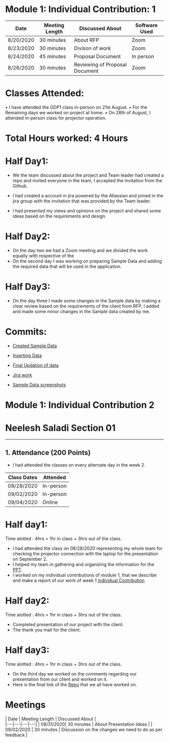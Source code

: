 # Module 1: Individual Contribution: 1
| Date  | Meeting Length  |  Discussed About |  Software Used |
|---|---|---|---|
|   8/20/2020| 30 minutes  | About RFP  | Zoom   |
| 8/23/2020  | 30 minutes  | Divison of work  | Zoom  |
| 8/24/2020  | 45 minutes  | Proposal Document  | In person  |
|  8/26/2020 | 30 minutes | Reviewing of Proposal Document  | Zoom  |

# Classes Attended:
•	I have attended the GDP1 class in-person on 21st August.
•	For the Remaining days we worked on project at home.
•	On 28th of August, I attended in-person class for projector operation.

# Total Hours worked: 4 Hours

# Half Day1: 
*	We the team discussed about the project and Team leader had created a repo and invited everyone in the team, I accepted the invitation from the Github.
* I had created a account in jira powered by the Atlassian and joined in the jira group with the invitation that was provided by the Team leader.

*	I had presented my views and opinions on the project and shared some ideas based on the requirements and design.

# Half Day2:
*	On the day two we had a Zoom meeting and we divided the work equally with respective of the 
*	On the second day I was working on preparing Sample Data and adding the required data that will be used in the application.



# Half Day3: 
* On the day three I made some changes in the Sample data by making a clear review based on the requirements of the client from RFP. I added and made some minor changes in the Sample data created by me.


# Commits:

* [Created Sample Data](https://github.com/annie0sc/gdp_group4/commit/0ca1c16aeabd8f97d512cc7f1118f6042873c07e)
* [Inserting Data](https://github.com/annie0sc/gdp_group4/commit/ad002199b15f915b0efe722d896b16c137b86216)
* [Final Updation of data](https://github.com/annie0sc/gdp_group4/commit/f680f8bd1e1af9a175abe768cb902dbaeb1636d1)

* [Jira work](https://github.com/annie0sc/gdp_group4/blob/master/Untitled.pngNeel_jira.png)
* [Sample Data screenshots](https://github.com/annie0sc/gdp_group4/tree/master/Sample%20data)



# Module 1: Individual Contribution 2
# Neelesh Saladi Section 01
---------------------------
## 1. Attendance (200 Points)
- I had attended the classes on every alternate day in the week 2.

| Class Dates | Attended | 
|----------|-------------|
| 08/28/2020 | In-person |
| 09/02/2020 | In-person |
| 09/04/2020 | Online |

# Half day1: 

Time alotted : 4hrs = 1hr in class + 3hrs out of the class.
- I had attended the class on 08/28/2020 representing my whole team for checking the projector connection with the laptop for the presentation on September 2.
- I helped my team in gathering and organizing the information for the [PPT](https://github.com/annie0sc/gdp_group4/blob/master/GDP_1.pptx). 
- I worked on my individual contributions of module 1, that we describe and make a report of our work of week 1 [individual Contribution](https://github.com/annie0sc/gdp_group4/edit/master/IndividualContributions/Neelesh_individualcontribution.md)

# Half day2:

Time alotted : 4hrs = 1hr in class + 3hrs out of the class.
- Completed presentation of our project with the client.
- The thank you mail for the client.


# Half day3:

Time alotted : 4hrs = 1hr in class + 3hrs out of the class.
- On the third day we worked on the comments regarding our presentation from our client and worked on it. 
- Here is the final link of the [Repo](https://github.com/annie0sc/gdp_group4) that we all have worked on.

# Meetings

| Date  | Meeting Length  |  Discussed About |  
|---|---|---|---|
|   08/31/2020| 30 minutes  | About Presentation Ideas  | 
| 09/02/2020  | 30 minutes  | Discussion on the changes we need to do as per feedback  | 
